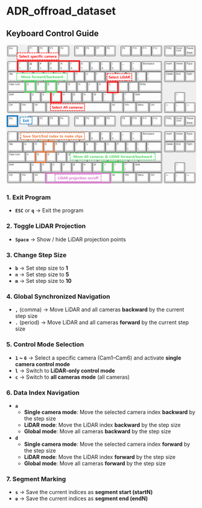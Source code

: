 # ADR_offroad_dataset

## Keyboard Control Guide
<img src="assets/offroad_vis_tool_keyboard_manual1.png" width="1000">
<img src="assets/offroad_vis_tool_keyboard_manual2.png" width="1000">

### 1. Exit Program
- **`ESC`** or **`q`** → Exit the program

### 2. Toggle LiDAR Projection
- **`Space`** → Show / hide LiDAR projection points

### 3. Change Step Size
- **`b`** → Set step size to **1**
- **`n`** → Set step size to **5**
- **`m`** → Set step size to **10**

### 4. Global Synchronized Navigation
- **`,`** (comma) → Move LiDAR and all cameras **backward** by the current step size  
- **`.`** (period) → Move LiDAR and all cameras **forward** by the current step size

### 5. Control Mode Selection
- **`1` ~ `6`** → Select a specific camera (Cam1–Cam6) and activate **single camera control mode**
- **`l`** → Switch to **LiDAR-only control mode**
- **`c`** → Switch to **all cameras mode** (all cameras)

### 6. Data Index Navigation
- **`a`**
  - **Single camera mode**: Move the selected camera index **backward** by the step size
  - **LiDAR mode**: Move the LiDAR index **backward** by the step size
  - **Global mode**: Move all cameras **backward** by the step size
- **`d`**
  - **Single camera mode**: Move the selected camera index **forward** by the step size
  - **LiDAR mode**: Move the LiDAR index **forward** by the step size
  - **Global mode**: Move all cameras **forward** by the step size

### 7. Segment Marking
- **`s`** → Save the current indices as **segment start (startN)**
- **`e`** → Save the current indices as **segment end (endN)**

